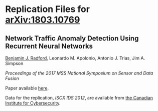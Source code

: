 # Replication Files for [arXiv:1803.10769](https://arxiv.org/abs/1803.10769)
## Network Traffic Anomaly Detection Using Recurrent Neural Networks

[Benjamin J. Radford](https://benradford.github.io), Leonardo M. Apolonio, Antonio J. Trias, Jim A. Simpson 

_Proceedings of the 2017 MSS National Symposium on Sensor and Data Fusion_

Paper available [here](https://arxiv.org/abs/1803.10769).

Data for the replication, _ISCX IDS 2012_, are available from [the Canadian Institute for Cybersecurity](https://www.unb.ca/cic/datasets/ids.html).
